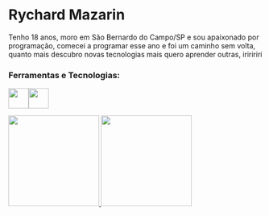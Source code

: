 <head>
<link rel="stylesheet" href="https://cdn.jsdelivr.net/gh/devicons/devicon@v2.15.1/devicon.min.css">
</head>

<h1>Rychard Mazarin</h1>
<p>Tenho 18 anos, moro em São Bernardo do Campo/SP e sou apaixonado por programação, comecei a programar esse ano e foi um caminho sem volta, quanto mais descubro novas tecnologias mais quero aprender outras, iriririri</p>

### Ferramentas e Tecnologias:

<img src="https://cdn.jsdelivr.net/gh/devicons/devicon/icons/python/python-original.svg" width="40" height="40" /><img src="https://cdn.jsdelivr.net/gh/devicons/devicon/icons/mysql/mysql-original-wordmark.svg" width="40" height="40" />





<div>
  <a href="https://github.com/rychardmazarin30">
  <img height="180em" src="https://github-readme-stats.vercel.app/api/top-langs/?username=rychardmazarin30&layout=compact&langs_count=7&theme=Theme"/>
  <img height="180em" src="https://github-readme-stats.vercel.app/api?username=rychardmazarin30&show_icons=true&theme=Theme&include_all_commits=true&count_private=true"/>
</div>
